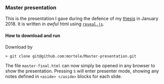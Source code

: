 ### Master presentation 
This is the presentation I gave during the defence of my [thesis](https://www.duo.uio.no/handle/10852/61196) in January 2018. It is written in *awful* html using [`reveal.js`](https://github.com/hakimel/reveal.js/).

#### How to download and run
Download by 
```
> git clone git@github.com:mortele/Master-presentation.git
```
The file `master-final.html` can now simply be opened in any browser to show the presentation. Pressing `S` will enter presenter mode, showing any notes defined in `<aside> </aside>` blocks for each slide.